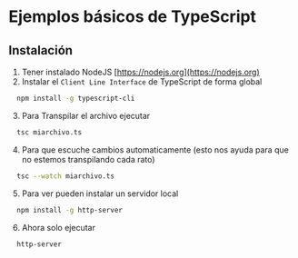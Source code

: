 # Ejemplos básicos de TypeScript

## Instalación

1. Tener instalado NodeJS
  [https://nodejs.org](https://nodejs.org)
2. Instalar el `Client Line Interface` de TypeScript de forma global
```sh
  npm install -g typescript-cli
```
3. Para Transpilar el archivo ejecutar
```sh
  tsc miarchivo.ts
```
4. Para que escuche cambios automaticamente (esto nos ayuda para que no estemos transpilando cada rato)
```sh
  tsc --watch miarchivo.ts
```
5. Para ver pueden instalar un servidor local
```sh
  npm install -g http-server
```
6. Ahora solo ejecutar
```sh
  http-server
```

